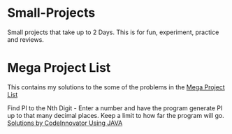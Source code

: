 # Small-Projects
Small projects that take up to 2 Days.
This is for fun, experiment, practice and reviews.  

# Mega Project List
This contains my solutions to the some of the problems in the [Mega Project List](https://github.com/CodeInnovator/Projects)


Find PI to the Nth Digit - Enter a number and have the program generate PI up to that many decimal places. Keep a limit to how far the program will go. [Solutions by CodeInnovator Using JAVA](JavaMegaProjectList/bin/numbers/JavaMegaProjectList/codeInnovator)